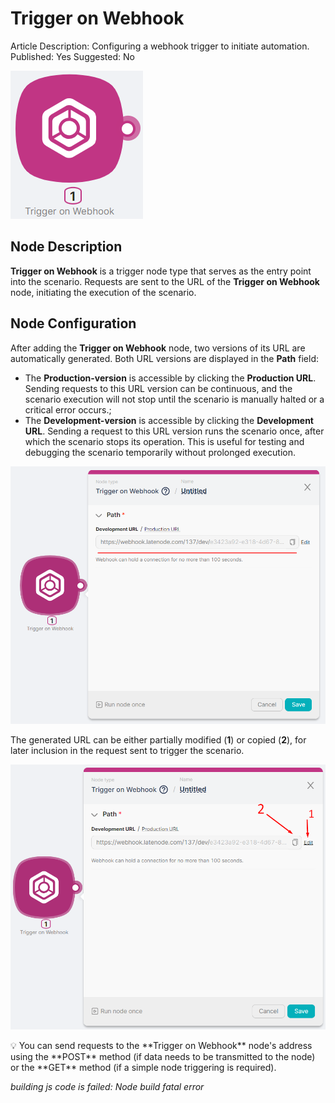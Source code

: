 # Trigger on Webhook

Article Description: Configuring a webhook trigger to initiate automation.
Published: Yes
Suggested: No

![Untitled](./trigger_on_webhook/untitled.png)

## **Node Description**

**Trigger on Webhook** is a trigger node type that serves as the entry point into the scenario. Requests are sent to the URL of the **Trigger on Webhook** node, initiating the execution of the scenario.

## **Node Configuration**

After adding the **Trigger on Webhook** node, two versions of its URL are automatically generated. Both URL versions are displayed in the **Path** field:

- The **Production-version** is accessible by clicking the **Production URL**. Sending requests to this URL version can be continuous, and the scenario execution will not stop until the scenario is manually halted or a critical error occurs.;
- The **Development-version** is accessible by clicking the **Development URL**. Sending a request to this URL version runs the scenario once, after which the scenario stops its operation. This is useful for testing and debugging the scenario temporarily without prolonged execution.

![Untitled](./trigger_on_webhook/untitled_1.png)

The generated URL can be either partially modified (**1**) or copied (**2**), for later inclusion in the request sent to trigger the scenario.

![Untitled](./trigger_on_webhook/untitled_2.png)

<aside>
💡 You can send requests to the **Trigger on Webhook** node's address using the **POST** method (if data needs to be transmitted to the node) or the **GET** method (if a simple node triggering is required).

</aside>

*building js code is failed: Node build fatal error*
